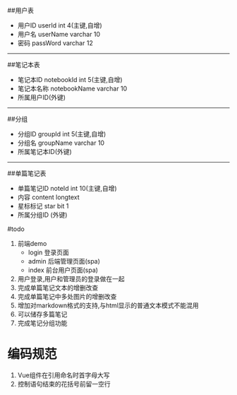 ##用户表
- 用户ID userId int 4(主键,自增)
- 用户名 userName varchar 10
- 密码 passWord varchar 12
---

##笔记本表
- 笔记本ID notebookId int 5(主键,自增)
- 笔记本名称 notebookName varchar 10
- 所属用户ID(外键)
---

##分组
- 分组ID groupId int 5(主键,自增)
- 分组名 groupName varchar 10
- 所属笔记本ID(外键)
---

##单篇笔记表
- 单篇笔记ID noteId int 10(主键,自增)
- 内容 content longtext
- 星标标记 star bit 1
- 所属分组ID (外键)

#todo
1. 前端demo
    - login 登录页面
    - admin 后端管理页面(spa)
    - index 前台用户页面(spa)
2. 用户登录,用户和管理员的登录做在一起
3. 完成单篇笔记文本的增删改查
4. 完成单篇笔记中多处图片的增删改查
5. 增加对markdown格式的支持,与html显示的普通文本模式不能混用
6. 可以储存多篇笔记
7. 完成笔记分组功能

# 编码规范
1. Vue组件在引用命名时首字母大写
2. 控制语句结束的花括号前留一空行